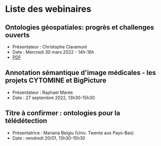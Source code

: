 # Liste des webinaires

## Ontologies géospatiales: progrès et challenges ouverts 

- Présentateur : Christophe Claramunt
- Date : Mercredi 30 mars 2022 - 14h-16h
- [PDF](https://github.com/MAGISAR4/project/blob/main/webinaires/GeoSpatialOntologiesCC.pdf)

## Annotation sémantique d'image médicales - les projets CYTOMINE et BigPicture

- Présentateur : Raphael Marée
- Date : 27 septembre 2022, 13h30-15h30

## Titre à confirmer : ontologies pour la télédétection

- Présentatrice : Mariana Belgiu (Univ. Twente aux Pays-Bas)
- Date : vendredi 20/01, 13h30-15h30
